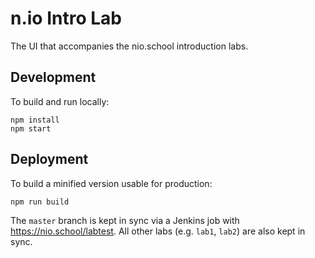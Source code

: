 # n.io Intro Lab

The UI that accompanies the nio.school introduction labs.

## Development

To build and run locally:
```
npm install
npm start
```

## Deployment

To build a minified version usable for production:
```
npm run build
```

The `master` branch is kept in sync via a Jenkins job with https://nio.school/labtest. All other labs (e.g. `lab1`, `lab2`) are also kept in sync.
